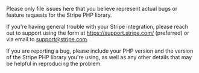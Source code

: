 Please only file issues here that you believe represent actual bugs or feature requests for the Stripe PHP library.

If you're having general trouble with your Stripe integration, please reach out to support using the form at https://support.stripe.com/ (preferred) or via email to support@stripe.com.

If you are reporting a bug, please include your PHP version and the version of the Stripe PHP library you're using, as well as any other details that may be helpful in reproducing the problem.
